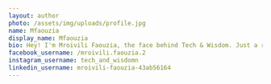 ```yaml
---
layout: author
photo: /assets/img/uploads/profile.jpg
name: Mfaouzia
display_name: Mfaouzia
bio: Hey! I'm Mroivili Faouzia, the face behind Tech & Wisdom. Just a regular person who loves tinkering with tech and exploring life's twists and turns. Got a soft spot for Chinese culture too. Here to share real talk on everything from coding to life's little wins. Excited to have you along for this journey – it's more fun with friends!
facebook_username: /mroivili.faouzia.2
instagram_username: tech_and_wisdomn
linkedin_username: mroivili-faouzia-43ab56164
---
```


